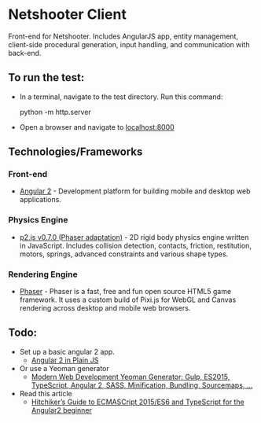 # Netshooter Client

Front-end for Netshooter. Includes AngularJS app, entity management, client-side procedural generation, input handling, and communication with back-end.

## To run the test:

- In a terminal, navigate to the test directory. Run this command:
    
    python -m http.server

- Open a browser and navigate to [localhost:8000](http://localhost:8000)

## Technologies/Frameworks

### Front-end
  - [Angular 2](https://angular.io/) - Development platform for building mobile and desktop web applications.

### Physics Engine
  - [p2.js v0.7.0 (Phaser adaptation)](https://github.com/photonstorm/phaser) - 2D rigid body physics engine written in JavaScript. Includes collision detection, contacts, friction, restitution, motors, springs, advanced constraints and various shape types.

### Rendering Engine
  - [Phaser](https://github.com/photonstorm/phaser) - Phaser is a fast, free and fun open source HTML5 game framework. It uses a custom build of Pixi.js for WebGL and Canvas rendering across desktop and mobile web browsers.

## Todo:
- Set up a basic angular 2 app.
  - [Angular 2 in Plain JS](https://daveceddia.com/angular-2-in-plain-js/)
- Or use a Yeoman generator
  - [Modern Web Development Yeoman Generator: Gulp, ES2015, TypeScript, Angular 2, SASS, Minification, Bundling, Sourcemaps, ...](https://www.npmjs.com/package/generator-modern-web-dev)
- Read this article
  - [Hitchiker’s Guide to ECMASCript 2015/ES6 and TypeScript for the Angular2 beginner](http://chariotsolutions.com/blog/post/hitchikers-guide-ecmascript-2015es6-typescript-angular2-beginner/)
